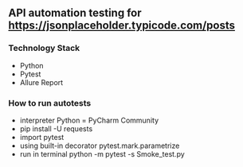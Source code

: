 ## API automation testing for https://jsonplaceholder.typicode.com/posts 

### Technology Stack

- Python
- Pytest
- Allure Report


### How to run autotests
 - interpreter Python = PyCharm Community
 - pip install -U requests
 - import pytest
 - using built-in decorator pytest.mark.parametrize
 - run in terminal python -m pytest -s Smoke_test.py
  
  
  
  
  
  
  
  
  

